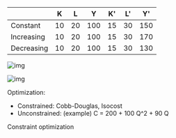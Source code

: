 |            | K   | L   | Y   | K'  | L'  | Y'  |
| ---------- | --- | --- | --- | --- | --- | --- |
| Constant   | 10  | 20  | 100 | 15  | 30  | 150 |
| Increasing | 10  | 20  | 100 | 15  | 30  | 170 |
| Decreasing | 10  | 20  | 100 | 15  | 30  | 130 |

![img](https://i.imgur.com/3MCANOI.png)

![img](https://i.imgur.com/mgAuFuI.png)

Optimization:

- Constrained: Cobb-Douglas, Isocost
- Unconstrained: (example) C = 200 + 100 Q^2 + 90 Q

Constraint optimization
